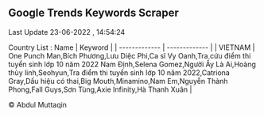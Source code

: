 

## Google Trends Keywords Scraper 
 
Last Update 23-06-2022 , 14:54:24

Country List :
 Name  | Keyword |
| ------------- | ------------- |
| VIETNAM | One Punch Man,Bích Phương,Lưu Diệc Phi,Ca sĩ Vy Oanh,Tra cứu điểm thi tuyển sinh lớp 10 năm 2022 Nam Định,Selena Gomez,Người Ấy Là Ai,Hoàng thùy linh,Seohyun,Tra điểm thi tuyển sinh lớp 10 năm 2022,Catriona Gray,Dấu hiệu có thai,Big Mouth,Minamino,Nam Em,Nguyễn Thành Phong,Fall Guys,Sơn Tùng,Axie Infinity,Hà Thanh Xuân |



© Abdul Muttaqin 
